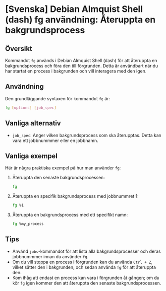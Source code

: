 # [Svenska] Debian Almquist Shell (dash) fg användning: Återuppta en bakgrundsprocess

## Översikt
Kommandot `fg` används i Debian Almquist Shell (dash) för att återuppta en bakgrundsprocess och föra den till förgrunden. Detta är användbart när du har startat en process i bakgrunden och vill interagera med den igen.

## Användning
Den grundläggande syntaxen för kommandot `fg` är:

```bash
fg [options] [job_spec]
```

## Vanliga alternativ
- `job_spec`: Anger vilken bakgrundsprocess som ska återupptas. Detta kan vara ett jobbnummmer eller en jobbnamn.

## Vanliga exempel
Här är några praktiska exempel på hur man använder `fg`:

1. Återuppta den senaste bakgrundsprocessen:
   ```bash
   fg
   ```

2. Återuppta en specifik bakgrundsprocess med jobbnummret 1:
   ```bash
   fg %1
   ```

3. Återuppta en bakgrundsprocess med ett specifikt namn:
   ```bash
   fg %my_process
   ```

## Tips
- Använd `jobs`-kommandot för att lista alla bakgrundsprocesser och deras jobbnummmer innan du använder `fg`.
- Om du vill stoppa en process i förgrunden kan du använda `Ctrl + Z`, vilket sätter den i bakgrunden, och sedan använda `fg` för att återuppta den.
- Kom ihåg att endast en process kan vara i förgrunden åt gången; om du kör `fg` igen kommer den att återuppta den senaste bakgrundsprocessen.